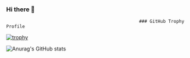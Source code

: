### Hi there 👋


                                                      ### GitHub Trophy Profile

[![trophy](https://github-profile-trophy.vercel.app/?username=ryo-ma&theme=onedark)](https://github.com/ryo-ma/github-profile-trophy)


![Anurag's GitHub stats](https://github-readme-stats.vercel.app/api?username=ZroC00l&show_icons=true&theme=radical)

